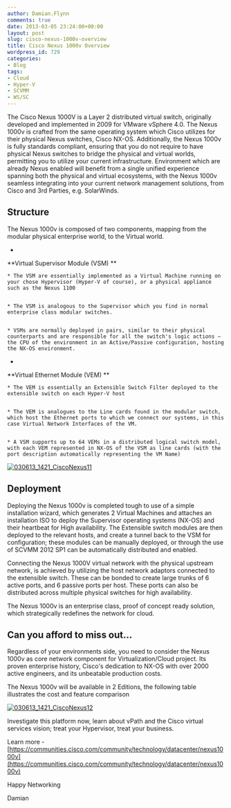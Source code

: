 ```yaml
---
author: Damian.Flynn
comments: true
date: 2013-03-05 23:24:00+00:00
layout: post
slug: cisco-nexus-1000v-overview
title: Cisco Nexus 1000v Overview
wordpress_id: 729
categories:
- Blog
tags:
- Cloud
- Hyper-V
- SCVMM
- WS/SC
---
```


The Cisco Nexus 1000V is a Layer 2 distributed virtual switch, originally developed and implemented in 2009 for VMware vSphere 4.0. The Nexus 1000v is crafted from the same operating system which Cisco utilizes for their physical Nexus switches, Cisco NX-OS. Additionally, the Nexus 1000v is fully standards compliant, ensuring that you do not require to have physical Nexus switches to bridge the physical and virtual worlds, permitting you to utilize your current infrastructure. Environment which are already Nexus enabled will benefit from a single unified experience spanning both the physical and virtual ecosystems, with the Nexus 1000v seamless integrating into your current network management solutions, from Cisco and 3rd Parties, e.g. SolarWinds.


## Structure


The Nexus 1000v is composed of two components, mapping from the modular physical enterprise world, to the Virtual world.



	
  * 


**Virtual Supervisor Module (VSM)
**



	
    * The VSM are essentially implemented as a Virtual Machine running on your chose Hypervisor (Hyper-V of course), or a physical appliance such as the Nexus 1100

	
    * The VSM is analogous to the Supervisor which you find in normal enterprise class modular switches.

	
    * VSMs are normally deployed in pairs, similar to their physical counterparts and are responsible for all the switch's logic actions – the CPU of the environment in an Active/Passive configuration, hosting the NX-OS environment.




	
  * 


**Virtual Ethernet Module (VEM)
**



	
    * The VEM is essentially an Extensible Switch Filter deployed to the extensible switch on each Hyper-V host

	
    * The VEM is analogues to the Line cards found in the modular switch, which host the Ethernet ports to which we connect our systems, in this case Virtual Network Interfaces of the VM.

	
    * A VSM supports up to 64 VEMs in a distributed logical switch model, with each VEM represented in NX-OS of the VSM as line cards (with the port description automatically representing the VM Name)







[![030613_1421_CiscoNexus11](/Media/2014/08/030613_1421_CiscoNexus11.png)](/Media/2014/08/030613_1421_CiscoNexus11.png)






## Deployment


Deploying the Nexus 1000v is completed tough to use of a simple installation wizard, which generates 2 Virtual Machines and attaches an installation ISO to deploy the Supervisor operating systems (NX-OS) and their heartbeat for High availability. The Extensible switch modules are then deployed to the relevant hosts, and create a tunnel back to the VSM for configuration; these modules can be manually deployed, or through the use of SCVMM 2012 SP1 can be automatically distributed and enabled.

Connecting the Nexus 1000V virtual network with the physical upstream network, is achieved by utilizing the host network adaptors connected to the extensible switch. These can be bonded to create large trunks of 6 active ports, and 6 passive ports per host. These ports can also be distributed across multiple physical switches for high availability.

The Nexus 1000v is an enterprise class, proof of concept ready solution, which strategically redefines the network for cloud.


## Can you afford to miss out…


Regardless of your environments side, you need to consider the Nexus 1000v as core network component for Virtualization/Cloud project. Its proven enterprise history, Cisco's dedication to NX-OS with over 2000 active engineers, and its unbeatable production costs.

The Nexus 1000v will be available in 2 Editions, the following table illustrates the cost and feature comparison


[![030613_1421_CiscoNexus12](/Media/2014/08/030613_1421_CiscoNexus12.png)](/Media/2014/08/030613_1421_CiscoNexus12.png)



Investigate this platform now, learn about vPath and the Cisco virtual services vision; treat your Hypervisor, treat your business.

Learn more - [https://communities.cisco.com/community/technology/datacenter/nexus1000v](https://communities.cisco.com/community/technology/datacenter/nexus1000v)

Happy Networking

Damian
